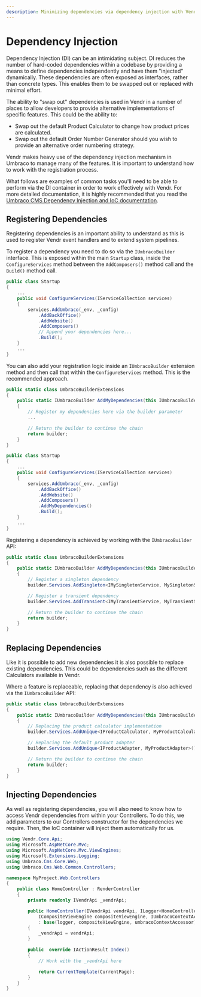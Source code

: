 ```yaml
---
description: Minimizing dependencies via dependency injection with Vendr.
---
```


# Dependency Injection

Dependency Injection (DI) can be an intimidating subject. DI reduces the number of hard-coded dependencies within a codebase by providing a means to define dependencies independently and have them "injected" dynamically. These dependencies are often exposed as interfaces, rather than concrete types. This enables them to be swapped out or replaced with minimal effort.

The ability to "swap out" dependencies is used in Vendr in a number of places to allow developers to provide alternative implementations of specific features. This could be the ability to:

* Swap out the default Product Calculator to change how product prices are calculated.
* Swap out the default Order Number Generator should you wish to provide an alternative order numbering strategy.

Vendr makes heavy use of the dependency injection mechanism in Umbraco to manage many of the features. It is important to understand how to work with the registration process.

What follows are examples of common tasks you'll need to be able to perform via the DI container in order to work effectively with Vendr. For more detailed documentation, it is highly recommended that you read the [Umbraco CMS Dependency Injection and IoC documentation](https://docs.umbraco.com/umbraco-cms/reference/using-ioc).

## Registering Dependencies

Registering dependencies is an important ability to understand as this is used to register Vendr event handlers and to extend system pipelines.

To register a dependency you need to do so via the `IUmbracoBuilder` interface. This is exposed within the main `Startup` class, inside the `ConfigureServices` method between the `AddComposers()` method call and the `Build()` method call.

```csharp
public class Startup
{
    ...
    public void ConfigureServices(IServiceCollection services)
    {
        services.AddUmbraco(_env, _config)
            .AddBackOffice()
            .AddWebsite()
            .AddComposers()
            // Append your dependencies here...
            .Build();
    }
    ...
}
```

You can also add your registration logic inside an `IUmbracoBuilder` extension method and then call that within the `ConfigureServices` method. This is the recommended approach.

```csharp
public static class UmbracoBuilderExtensions
{
    public static IUmbracoBuilder AddMyDependencies(this IUmbracoBuilder builder)
    {
        // Register my dependencies here via the builder parameter
        ...

        // Return the builder to continue the chain
        return builder;
    }
}
```

```csharp
public class Startup
{
    ...
    public void ConfigureServices(IServiceCollection services)
    {
        services.AddUmbraco(_env, _config)
            .AddBackOffice()
            .AddWebsite()
            .AddComposers()
            .AddMyDependencies()
            .Build();
    }
    ...
}
```

Registering a dependency is achieved by working with the `IUmbracoBuilder` API:

```csharp
public static class UmbracoBuilderExtensions
{
    public static IUmbracoBuilder AddMyDependencies(this IUmbracoBuilder builder)
    {
        // Register a singleton dependency
        builder.Services.AddSingleton<IMySingletonService, MySingletonService>();

        // Register a transient dependency
        builder.Services.AddTransient<IMyTransientService, MyTransientService>();

        // Return the builder to continue the chain
        return builder;
    }
}
```

## Replacing Dependencies

Like it is possible to add new dependencies it is also possible to replace existing dependencies. This could be dependencies such as the different Calculators available in Vendr.

Where a feature is replaceable, replacing that dependency is also achieved via the `IUmbracoBuilder` API:

```csharp
public static class UmbracoBuilderExtensions
{
    public static IUmbracoBuilder AddMyDependencies(this IUmbracoBuilder builder)
    {
        // Replacing the product calculator implementation
        builder.Services.AddUnique<IProductCalculator, MyProductCalculator>();

        // Replacing the default product adapter
        builder.Services.AddUnique<IProductAdapter, MyProductAdapter>();

        // Return the builder to continue the chain
        return builder;
    }
}
```

## Injecting Dependencies

As well as registering dependencies, you will also need to know how to access Vendr dependencies from within your Controllers. To do this, we add parameters to our Controllers constructor for the dependencies we require. Then, the IoC container will inject them automatically for us.

```csharp
using Vendr.Core.Api;
using Microsoft.AspNetCore.Mvc;
using Microsoft.AspNetCore.Mvc.ViewEngines;
using Microsoft.Extensions.Logging;
using Umbraco.Cms.Core.Web;
using Umbraco.Cms.Web.Common.Controllers;

namespace MyProject.Web.Controllers
{
    public class HomeController : RenderController
    {
        private readonly IVendrApi _vendrApi;

        public HomeController(IVendrApi vendrApi, ILogger<HomeController> logger, 
            ICompositeViewEngine compositeViewEngine, IUmbracoContextAccessor umbracoContextAccessor)
            : base(logger, compositeViewEngine, umbracoContextAccessor)
        {
            _vendrApi = vendrApi;
        }

        public  override IActionResult Index()
        {
            // Work with the _vendrApi here

            return CurrentTemplate(CurrentPage);
        }
    }
}
```
